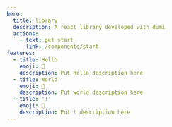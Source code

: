 ```yaml
---
hero:
  title: library
  description: A react library developed with dumi
  actions:
    - text: get start
      link: /components/start
features:
  - title: Hello
    emoji: 💎
    description: Put hello description here
  - title: World
    emoji: 🌈
    description: Put world description here
  - title: '!'
    emoji: 🚀
    description: Put ! description here
---
```

